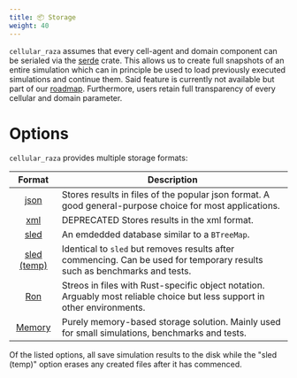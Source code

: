 ```yaml
---
title: 📦 Storage
weight: 40
---
```


`cellular_raza` assumes that every cell-agent and domain component can be serialed via the
[serde](https://serde.rs/) crate.
This allows us to create full snapshots of an entire simulation which can in principle be used to
load previously executed simulations and continue them.
Said feature is currently not available but part of our [roadmap](/internals/roadmap).
Furthermore, users retain full transparency of every cellular and domain parameter.

# Options
`cellular_raza` provides multiple storage formats:

| Format | Description |
|:---:| --- |
| [json](https://docs.rs/serde_json/latest/serde_json/) | Stores results in files of the popular json format. A good general-purpose choice for most applications. |
| [xml](https://docs.rs/serde-xml-rs/latest/serde_xml_rs/) | DEPRECATED Stores results in the xml format. |
| [sled](https://docs.rs/sled/latest/sled/) | An emdedded database similar to a `BTreeMap`. |
| [sled (temp)](https://docs.rs/sled/latest/sled/) | Identical to `sled` but removes results after commencing. Can be used for temporary results such as benchmarks and tests. |
| [Ron](https://docs.rs/ron/latest/ron/) | Streos in files with Rust-specific object notation. Arguably most reliable choice but less support in other environments. |
| [Memory](https://doc.rust-lang.org/std/collections/struct.BTreeMap.html) | Purely memory-based storage solution. Mainly used for small simulations, benchmarks and tests. |

Of the listed options, all save simulation results to the disk while the "sled (temp)" option
erases any created files after it has commenced.

